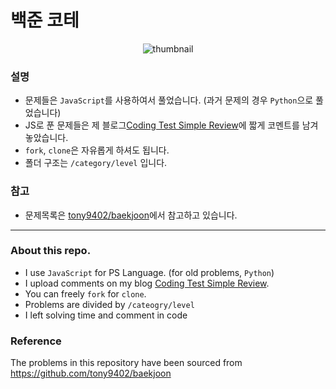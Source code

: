 # 백준 코테
<p align="center"><img 
src="https://d2gd6pc034wcta.cloudfront.net/images/logo@2x.png" alt="thumbnail" style="max-height: 300px"/></p>

### 설명

+ 문제들은 ```JavaScript```를 사용하여서 풀었습니다. (과거 문제의 경우 ```Python```으로 풀었습니다)
+ JS로 푼 문제들은 제 블로그[Coding Test Simple Review](https://blog.steinjun.net/post/edit/10)에 짧게 코멘트를 남겨놓았습니다.
+ ```fork```, ```clone```은 자유롭게 하셔도 됩니다.
+ 폴더 구조는 ```/category/level``` 입니다.

### 참고
+ 문제목록은 [tony9402/baekjoon](https://github.com/tony9402/baekjoon)에서 참고하고 있습니다.

---

### About this repo.
+ I use ```JavaScript``` for PS Language. (for old problems, ```Python```)
+ I upload comments on my blog [Coding Test Simple Review](https://blog.steinjun.net/post/edit/10).
+ You can freely ```fork``` for ```clone```.
+ Problems are divided by ```/cateogry/level```
+ I left solving time and comment in code

### Reference
The problems in this repository have been sourced from https://github.com/tony9402/baekjoon
